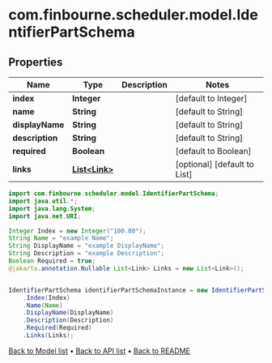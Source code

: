 # com.finbourne.scheduler.model.IdentifierPartSchema

## Properties

Name | Type | Description | Notes
------------ | ------------- | ------------- | -------------
**index** | **Integer** |  | [default to Integer]
**name** | **String** |  | [default to String]
**displayName** | **String** |  | [default to String]
**description** | **String** |  | [default to String]
**required** | **Boolean** |  | [default to Boolean]
**links** | [**List&lt;Link&gt;**](Link.md) |  | [optional] [default to List<Link>]

```java
import com.finbourne.scheduler.model.IdentifierPartSchema;
import java.util.*;
import java.lang.System;
import java.net.URI;

Integer Index = new Integer("100.00");
String Name = "example Name";
String DisplayName = "example DisplayName";
String Description = "example Description";
Boolean Required = true;
@jakarta.annotation.Nullable List<Link> Links = new List<Link>();


IdentifierPartSchema identifierPartSchemaInstance = new IdentifierPartSchema()
    .Index(Index)
    .Name(Name)
    .DisplayName(DisplayName)
    .Description(Description)
    .Required(Required)
    .Links(Links);
```


[Back to Model list](../README.md#documentation-for-models) &#8226; [Back to API list](../README.md#documentation-for-api-endpoints) &#8226; [Back to README](../README.md)
